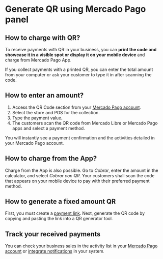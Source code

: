 # Generate QR using Mercado Pago panel

## How to charge with QR?


To receive payments with QR in your business, you can **print the code and showcase it in a visible spot or display it on your mobile device** and charge from Mercado Pago App.

If you collect payments with a printed QR, you can enter the total amount from your computer or ask your customer to type it in after scanning the code.

## How to enter an amount?

1. Access the QR Code section from your [Mercado Pago account](https://www.mercadopago.com.ar/qr-code/amount).
2. Select the store and POS for the collection. 
3. Type the payment value.
4. The customers scan the QR code from Mercado Libre or Mercado Pago apps and select a payment method.

You will instantly see a payment confirmation and the activities detailed in your Mercado Pago account.

## How to charge from the App?

Charge from the App is also possible. Go to *Cobrar*, enter the amount in the calculator, and select *Cobrar con QR*.  Your customers shall scan the code that appears on your mobile device to pay with their preferred payment method.

## How to generate a fixed amount QR

First, you must create a [payment link](https://www.mercadopago.com.ar/tools/create). Next, generate the QR code by copying and pasting the link into a QR generator tool. 

## Track your received payments

You can check your business sales in the activity list in your [Mercado Pago account](https://www.mercadopago[FAKER][URL][DOMAIN]/activities) or [integrate notifications](/developers/en/guides/notifications/ipn/introduction) in your system.


